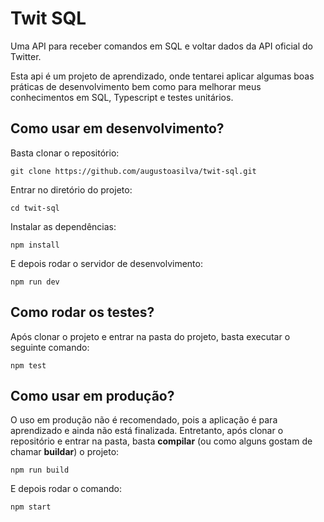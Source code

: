 # Twit SQL
Uma API para receber comandos em SQL e voltar dados da API oficial do Twitter.

Esta api é um projeto de aprendizado, onde tentarei aplicar algumas boas práticas de desenvolvimento bem como para melhorar meus conhecimentos em SQL, Typescript e testes unitários.

## Como usar em desenvolvimento?

Basta clonar o repositório:

```
git clone https://github.com/augustoasilva/twit-sql.git
```

Entrar no diretório do projeto:

```
cd twit-sql
```

Instalar as dependências:

```
npm install
```

E depois rodar o servidor de desenvolvimento:

```
npm run dev
```

## Como rodar os testes?

Após clonar o projeto e entrar na pasta do projeto, basta executar o seguinte comando:

```
npm test
```

## Como usar em produção?

O uso em produção não é recomendado, pois a aplicação é para aprendizado e ainda não está finalizada. Entretanto, após clonar o repositório e entrar na pasta, basta **compilar** (ou como alguns gostam de chamar **buildar**) o projeto:

```
npm run build
```

E depois rodar o comando:

```
npm start
```
